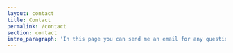 ```yaml
---
layout: contact
title: Contact
permalink: /contact
section: contact
intro_paragraph: 'In this page you can send me an email for any questions regarding my art, my applications and other info you require.'
---
```

